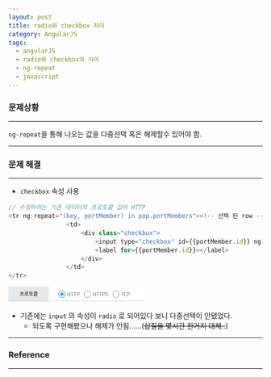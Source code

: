 ```yaml
---
layout: post
title: radio와 checkbox 차이
category: AngularJS
tags:
  - angularJS
  - radio와 checkbox의 차이
  - ng-repeat
  - javascript
---
```




### 문제상황

---

`ng-repeat`을 통해 나오는 값을 다중선택 혹은 해제할수 있어야 함.

---

### 문제 해결

---

- `checkbox` 속성 사용

```javascript
// 수정하려는 기존 데이터의 프로토콜 값이 HTTP
<tr ng-repeat="(key, portMember) in pop.portMembers"><!-- 선택 된 row -->
				<td>
					<div class="checkbox">
						<input type="checkbox" id={{portMember.id}} ng-model="portMember.checked" value="true">
						<label for={{portMember.id}}></label>
					</div>
				</td>
</tr>
```

![ngchecked](/assets/angularjs/ngchecked.PNG)



- 기존에는 `input` 의 속성이 `radio` 로 되어있다 보니 다중선택이 안됐었다.
  - 되도록 구현해봤으나 해제가 안됨......(~~삽질을 몇시간 한거지 대체..~~)



---

### Reference

---

